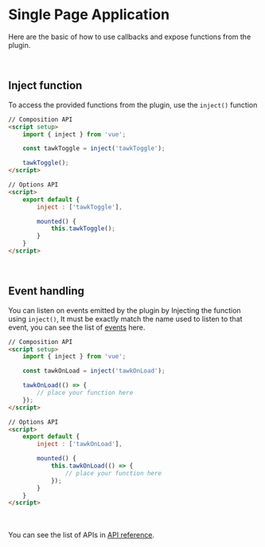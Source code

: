 # Single Page Application
Here are the basic of how to use callbacks and expose functions from the plugin.

<br/>

## Inject function
To access the provided functions from the plugin, use the `inject()` function

```html
// Composition API
<script setup>
    import { inject } from 'vue';

    const tawkToggle = inject('tawkToggle');

    tawkToggle();
</script>
```

```html
// Options API
<script>
    export default {
        inject : ['tawkToggle'],

        mounted() {
            this.tawkToggle();
        }
    }
</script>
```

<br/>

## Event handling
You can listen on events emitted by the plugin by Injecting the function using `inject()`,
It must be exactly match the name used to listen to that event, you can see the list of
[events](api-reference.md) here.

```html
// Composition API
<script setup>
    import { inject } from 'vue';

    const tawkOnLoad = inject('tawkOnLoad');

    tawkOnLoad(() => {
        // place your function here
    });
</script>
```

```html
// Options API
<script>
    export default {
        inject : ['tawkOnLoad'],

        mounted() {
            this.tawkOnLoad(() => {
                // place your function here
            });
        }
    }
</script>
```

<br/><br/>
You can see the list of APIs in [API reference](api-reference.md).

